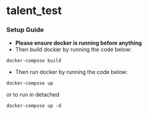 # talent_test

### Setup Guide

- **Please ensure docker is running before anything**
- Then build docker by running the code below:

```
docker-compose build
```

- Then run docker by running the code below:

```
docker-compose up
```

or to run in detached

```
docker-compose up -d
```
